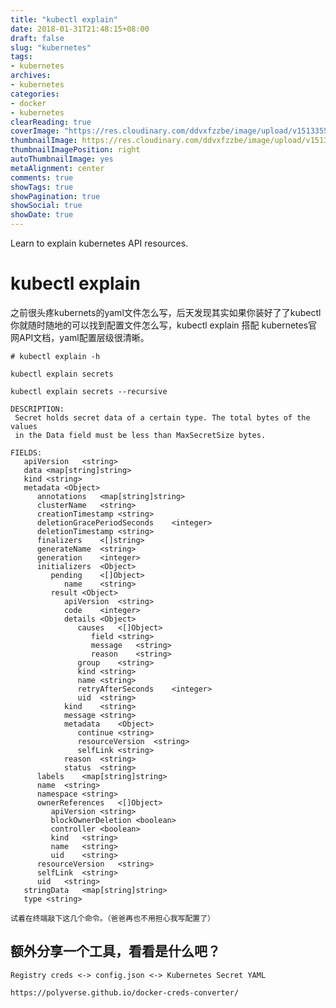 ```yaml
---
title: "kubectl explain"
date: 2018-01-31T21:48:15+08:00
draft: false
slug: "kubernetes"
tags:
- kubernetes
archives:
- kubernetes
categories:
- docker
- kubernetes
clearReading: true
coverImage: "https://res.cloudinary.com/ddvxfzzbe/image/upload/v1513355392/ChMkJ1f8ljWIBAmcAA-gWT6p-0oAAWzegGSHVwAD6Bx012_telyks.jpg"
thumbnailImage: https://res.cloudinary.com/ddvxfzzbe/image/upload/v1513355321/Real_gaggav.png
thumbnailImagePosition: right
autoThumbnailImage: yes
metaAlignment: center
comments: true
showTags: true
showPagination: true
showSocial: true
showDate: true
---
```


Learn to explain kubernetes API resources.

<!--more-->

# kubectl explain

 之前很头疼kubernets的yaml文件怎么写，后天发现其实如果你装好了了kubectl你就随时随地的可以找到配置文件怎么写，kubectl explain 搭配 kubernetes官网API文档，yaml配置层级很清晰。

    # kubectl explain -h

    kubectl explain secrets

    kubectl explain secrets --recursive

    DESCRIPTION:
     Secret holds secret data of a certain type. The total bytes of the values
     in the Data field must be less than MaxSecretSize bytes.

    FIELDS:
       apiVersion   <string>
       data <map[string]string>
       kind <string>
       metadata <Object>
          annotations   <map[string]string>
          clusterName   <string>
          creationTimestamp <string>
          deletionGracePeriodSeconds    <integer>
          deletionTimestamp <string>
          finalizers    <[]string>
          generateName  <string>
          generation    <integer>
          initializers  <Object>
             pending    <[]Object>
                name    <string>
             result <Object>
                apiVersion  <string>
                code    <integer>
                details <Object>
                   causes   <[]Object>
                      field <string>
                      message   <string>
                      reason    <string>
                   group    <string>
                   kind <string>
                   name <string>
                   retryAfterSeconds    <integer>
                   uid  <string>
                kind    <string>
                message <string>
                metadata    <Object>
                   continue <string>
                   resourceVersion  <string>
                   selfLink <string>
                reason  <string>
                status  <string>
          labels    <map[string]string>
          name  <string>
          namespace <string>
          ownerReferences   <[]Object>
             apiVersion <string>
             blockOwnerDeletion <boolean>
             controller <boolean>
             kind   <string>
             name   <string>
             uid    <string>
          resourceVersion   <string>
          selfLink  <string>
          uid   <string>
       stringData   <map[string]string>
       type <string>

    试着在终端敲下这几个命令。（爸爸再也不用担心我写配置了）



## 额外分享一个工具，看看是什么吧？

    Registry creds <-> config.json <-> Kubernetes Secret YAML

    https://polyverse.github.io/docker-creds-converter/